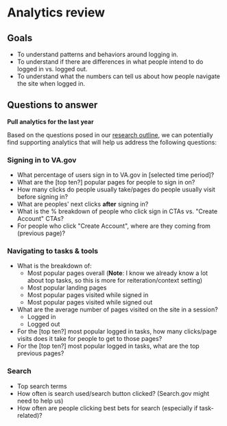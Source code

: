 # Analytics review

## Goals

- To understand patterns and behaviors around logging in.
- To understand if there are differences in what people intend to do logged in vs. logged out.
- To understand what the numbers can tell us about how people navigate the site when logged in.

## Questions to answer

**Pull analytics for the last year**

Based on the questions posed in our [research outline](https://github.com/department-of-veterans-affairs/va.gov-team/blob/master/products/ia-and-navigation/2023-generative-logged-in-research/README.md), we can potentially find supporting analytics that will help us address the following questions:

### Signing in to VA.gov

- What percentage of users sign in to VA.gov in [selected time period]?
- What are the [top ten?] popular pages for people to sign in on?
- How many clicks do people usually take/pages do people usually visit before signing in?
- What are peoples' next clicks **after** signing in?
- What is the % breakdown of people who click sign in CTAs vs. "Create Account" CTAs?
- For people who click "Create Account", where are they coming from (previous page)?

### Navigating to tasks & tools

- What is the breakdown of:
  - Most popular pages overall (**Note**: I know we already know a lot about top tasks, so this is more for reiteration/context setting)
  - Most popular landing pages
  - Most popular pages visited while signed in
  - Most popular pages visited while signed out
- What are the average number of pages visited on the site in a session?
  - Logged in
  - Logged out
- For the [top ten?] most popular logged in tasks, how many clicks/page visits does it take for people to get to those pages?
- For the [top ten?] most popular logged in tasks, what are the top previous pages?

### Search

- Top search terms 
- How often is search used/search button clicked? (Search.gov might need to help us)
- How often are people clicking best bets for search (especially if task-related)?
